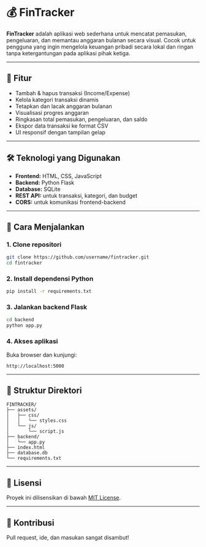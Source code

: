 # 💰 FinTracker

**FinTracker** adalah aplikasi web sederhana untuk mencatat pemasukan, pengeluaran, dan memantau anggaran bulanan secara visual. Cocok untuk pengguna yang ingin mengelola keuangan pribadi secara lokal dan ringan tanpa ketergantungan pada aplikasi pihak ketiga.

---

## 🧩 Fitur

- Tambah & hapus transaksi (Income/Expense)
- Kelola kategori transaksi dinamis
- Tetapkan dan lacak anggaran bulanan
- Visualisasi progres anggaran
- Ringkasan total pemasukan, pengeluaran, dan saldo
- Ekspor data transaksi ke format CSV
- UI responsif dengan tampilan gelap

---

## 🛠️ Teknologi yang Digunakan

- **Frontend:** HTML, CSS, JavaScript
- **Backend:** Python Flask
- **Database:** SQLite
- **REST API:** untuk transaksi, kategori, dan budget
- **CORS:** untuk komunikasi frontend-backend

---

## 🚀 Cara Menjalankan

### 1. Clone repositori

```bash
git clone https://github.com/username/fintracker.git
cd fintracker
```

### 2. Install dependensi Python

```bash
pip install -r requirements.txt
```

### 3. Jalankan backend Flask

```bash
cd backend
python app.py
```

### 4. Akses aplikasi

Buka browser dan kunjungi:

```
http://localhost:5000
```

---

## 📁 Struktur Direktori

```
FINTRACKER/
├── assets/
│   ├── css/
│   │   └── styles.css
│   └── js/
│       └── script.js
├── backend/
│   └── app.py
├── index.html
├── database.db
└── requirements.txt
```

---

## 📜 Lisensi

Proyek ini dilisensikan di bawah [MIT License](LICENSE).

---

## 🙌 Kontribusi

Pull request, ide, dan masukan sangat disambut!
